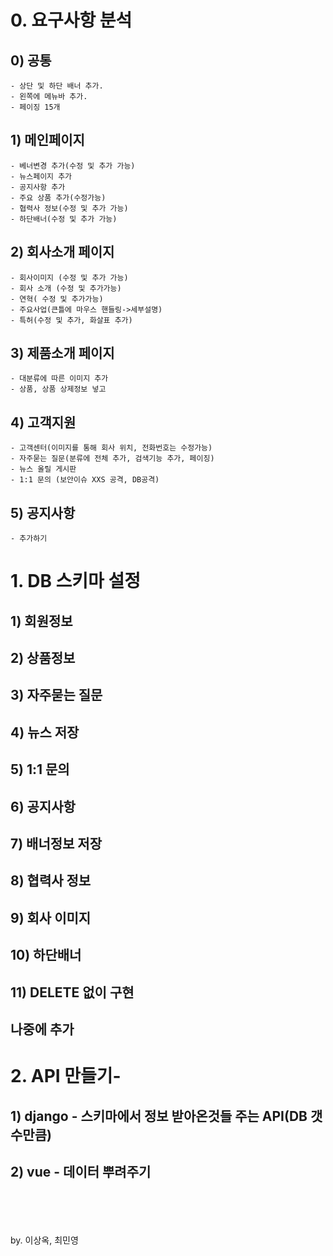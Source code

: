 # 0. 요구사항 분석
## 0) 공통
    - 상단 및 하단 배너 추가.
    - 왼쪽에 메뉴바 추가.
    - 페이징 15개
    
## 1) 메인페이지
    - 베너변경 추가(수정 및 추가 가능)
    - 뉴스페이지 추가
    - 공지사항 추가
    - 주요 상품 추가(수정가능)
    - 협력사 정보(수정 및 추가 가능)
    - 하단배너(수정 및 추가 가능)

## 2) 회사소개 페이지
    - 회사이미지 (수정 및 추가 가능)
    - 회사 소개 (수정 및 추가가능)
    - 연혁( 수정 및 추가가능)
    - 주요사업(큰틀에 마우스 핸들링->세부설명)
    - 특허(수정 및 추가, 화살표 추가)
    
## 3) 제품소개 페이지
    - 대분류에 따른 이미지 추가
    - 상품, 상품 상제정보 넣고

## 4) 고객지원
    - 고객센터(이미지를 통해 회사 위치, 전화번호는 수정가능)
    - 자주묻는 질문(분류에 전체 추가, 검색기능 추가, 페이징)
    - 뉴스 올릴 게시판
    - 1:1 문의 (보안이슈 XXS 공격, DB공격)

## 5) 공지사항
    - 추가하기
    
# 1. DB 스키마 설정
## 1) 회원정보
## 2) 상품정보
## 3) 자주묻는 질문
## 4) 뉴스 저장
## 5) 1:1 문의
## 6) 공지사항
## 7) 배너정보 저장
## 8) 협력사 정보
## 9) 회사 이미지
## 10) 하단배너
## 11) DELETE 없이 구현
## 나중에 추가

# 2. API 만들기-
## 1) django - 스키마에서 정보 받아온것들 주는 API(DB 갯수만큼)
## 2) vue - 데이터 뿌려주기







<br>
<br>
<br>
<br>
by. 이상옥, 최민영
